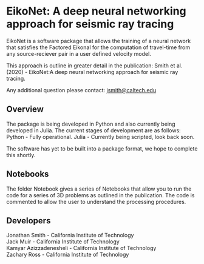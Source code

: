 # EikoNet: A deep neural networking approach for seismic ray tracing
EikoNet is a software package that allows the training of a neural network that satisfies the Factored Eikonal 
for the computation of travel-time from any source-reciever pair in a user defined velocity model.

This approach is outline in greater detail in the publication: 
Smith et al. (2020) - EikoNet:A deep neural networking approach for seismic ray tracing.

Any additional question please contact: jsmith@caltech.edu

## Overview
The package is being developed in Python and also currently being developed in Julia. The current stages of development are as follows:\
Python - Fully operational.
Julia  - Currently being scripted, look back soon.

The software has yet to be built into a package format, we hope to complete this shortly.

## Notebooks
The folder Notebook gives a series of Notebooks that allow you to run the code for a series of 3D problems as outlined in the publication.
The code is commented to allow the user to understand the processing procedures.

## Developers
Jonathan Smith         - California Institute of Technology\
Jack Muir              - California Institute of Technology\
Kamyar Azizzadenesheli - California Institute of Technology\
Zachary Ross           - California Institute of Technology
